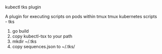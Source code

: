
kubectl tks plugin

A plugin for executing scripts on pods within tmux
tmux kubernetes scripts - tks


1) go build
2) copy kubectl-tsx to your path
3) mkdir  ~/.tks
4) copy sequences.json to ~/.tks/


